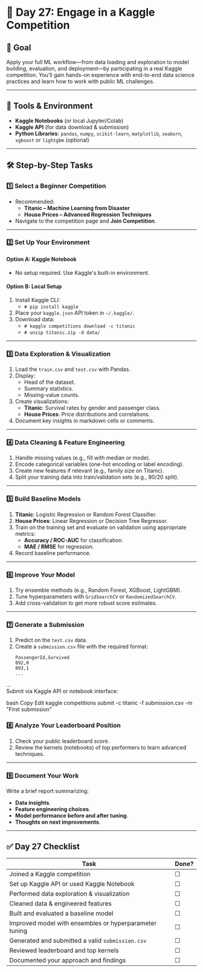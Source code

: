 # 🚀 Day 27: Engage in a Kaggle Competition

## 🎯 Goal
Apply your full ML workflow—from data loading and exploration to model building, evaluation, and deployment—by participating in a real Kaggle competition. You’ll gain hands-on experience with end-to-end data science practices and learn how to work with public ML challenges.

---

## 🔧 Tools & Environment
- **Kaggle Notebooks** (or local Jupyter/Colab)
- **Kaggle API** (for data download & submission)
- **Python Libraries**: `pandas`, `numpy`, `scikit-learn`, `matplotlib`, `seaborn`, `xgboost` or `lightgbm` (optional)

---

## 🛠 Step-by-Step Tasks

### 1️⃣ Select a Beginner Competition
- Recommended:
  - **Titanic – Machine Learning from Disaster**
  - **House Prices – Advanced Regression Techniques**
- Navigate to the competition page and **Join Competition**.

---

### 2️⃣ Set Up Your Environment
#### Option A: Kaggle Notebook
- No setup required. Use Kaggle's built-in environment.

#### Option B: Local Setup
1. Install Kaggle CLI:
   - `# pip install kaggle`
2. Place your `kaggle.json` API token in `~/.kaggle/`.
3. Download data:
   - `# kaggle competitions download -c titanic`
   - `# unzip titanic.zip -d data/`

---

### 3️⃣ Data Exploration & Visualization
1. Load the `train.csv` and `test.csv` with Pandas.
2. Display:
   - Head of the dataset.
   - Summary statistics.
   - Missing-value counts.
3. Create visualizations:
   - **Titanic**: Survival rates by gender and passenger class.
   - **House Prices**: Price distributions and correlations.
4. Document key insights in markdown cells or comments.

---

### 4️⃣ Data Cleaning & Feature Engineering
1. Handle missing values (e.g., fill with median or mode).
2. Encode categorical variables (one-hot encoding or label encoding).
3. Create new features if relevant (e.g., family size on Titanic).
4. Split your training data into train/validation sets (e.g., 80/20 split).

---

### 5️⃣ Build Baseline Models
1. **Titanic**: Logistic Regression or Random Forest Classifier.
2. **House Prices**: Linear Regression or Decision Tree Regressor.
3. Train on the training set and evaluate on validation using appropriate metrics:
   - **Accuracy / ROC-AUC** for classification.
   - **MAE / RMSE** for regression.
4. Record baseline performance.

---

### 6️⃣ Improve Your Model
1. Try ensemble methods (e.g., Random Forest, XGBoost, LightGBM).
2. Tune hyperparameters with `GridSearchCV` or `RandomizedSearchCV`.
3. Add cross-validation to get more robust score estimates.

---

### 7️⃣ Generate a Submission
1. Predict on the `test.csv` data.
2. Create a `submission.csv` file with the required format:
   ```plaintext
   PassengerId,Survived
   892,0
   893,1
   ...
...  
Submit via Kaggle API or notebook interface:

bash
Copy
Edit
kaggle competitions submit -c titanic -f submission.csv -m "First submission"
### 8️⃣ Analyze Your Leaderboard Position
1. Check your public leaderboard score.
2. Review the kernels (notebooks) of top performers to learn advanced techniques.

---

### 9️⃣ Document Your Work
Write a brief report summarizing:
- **Data insights**.
- **Feature engineering choices**.
- **Model performance before and after tuning**.
- **Thoughts on next improvements**.

---

## ✅ Day 27 Checklist

| **Task**                                      | **Done?** |
|-----------------------------------------------|-----------|
| Joined a Kaggle competition                   | ☐         |
| Set up Kaggle API or used Kaggle Notebook     | ☐         |
| Performed data exploration & visualization    | ☐         |
| Cleaned data & engineered features            | ☐         |
| Built and evaluated a baseline model          | ☐         |
| Improved model with ensembles or hyperparameter tuning | ☐         |
| Generated and submitted a valid `submission.csv` | ☐         |
| Reviewed leaderboard and top kernels          | ☐         |
| Documented your approach and findings         | ☐         |